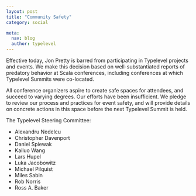 ```yaml
---
layout: post
title: "Community Safety"
category: social

meta:
  nav: blog
  author: typelevel
---
```


Effective today, Jon Pretty is barred from participating in Typelevel projects and events.
We make this decision based on well-substantiated reports of predatory behavior at Scala conferences, including conferences at which Typelevel Summits were co-located.

All conference organizers aspire to create safe spaces for attendees, and succeed to varying degrees.
Our efforts have been insufficient.
We pledge to review our process and practices for event safety, and will provide details on concrete actions in this space before the next Typelevel Summit is held.

The Typelevel Steering Committee:
* Alexandru Nedelcu
* Christopher Davenport
* Daniel Spiewak
* Kailuo Wang
* Lars Hupel
* Luka Jacobowitz
* Michael Pilquist
* Miles Sabin
* Rob Norris
* Ross A. Baker

